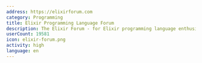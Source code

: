 ```yaml
---
address: https://elixirforum.com
category: Programming
title: Elixir Programming Language Forum
description: The Elixir Forum - for Elixir programming language enthusiasts!
userCount: 19581
icon: elixir-forum.png
activity: high
language: en
---
```

